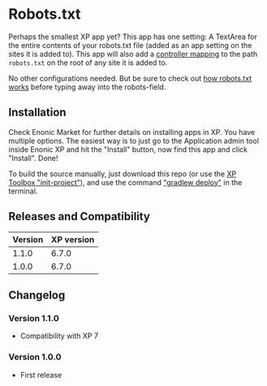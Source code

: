 # Robots.txt

Perhaps the smallest XP app yet? This app has one setting: A TextArea for the entire contents of your robots.txt file (added as an app setting on the sites it is added to). This app will also add a [controller mapping](http://xp.readthedocs.io/en/6.5/developer/site/mappings/index.html#controller-mappings) to the path `robots.txt` on the root of any site it is added to.

No other configurations needed. But be sure to check out [how robots.txt works](https://en.wikipedia.org/wiki/Robots_exclusion_standard) before typing away into the robots-field.

## Installation

Check Enonic Market for further details on installing apps in XP. You have multiple options. The easiest way is to just go to the Application admin tool inside Enonic XP and hit the "Install" button, now find this app and click "Install". Done!

To build the source manually, just download this repo (or use the [XP Toolbox "init-project"](http://xp.readthedocs.io/en/6.5/developer/projects/init.html)), and use the command ["gradlew deploy"](http://xp.readthedocs.io/en/6.5/developer/projects/build.html) in the terminal.

## Releases and Compatibility

| Version | XP version |
| ------------- | ------------- |
| 1.1.0 | 6.7.0 |
| 1.0.0 | 6.7.0 |

## Changelog

### Version 1.1.0

* Compatibility with XP 7

### Version 1.0.0

* First release
